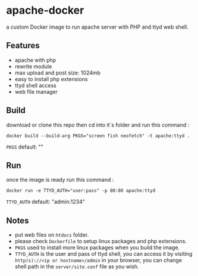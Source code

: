# apache-docker
a custom Docker image to run apache server with PHP and ttyd web shell.

## Features
- apache with php
- rewrite module
- max upload and post size: 1024mb
- easy to install php extensions
- ttyd shell access
- web file manager

## Build
download or clone this repo then cd into it`s folder and run this command :
```
docker build --build-arg PKGS="screen fish neofetch" -t apache:ttyd .
```
`PKGS` default: ""

## Run
once the image is ready run this command :
```
docker run -e TTYD_AUTH="user:pass" -p 80:80 apache:ttyd
```
`TTYD_AUTH` default: "admin:1234" 

## Notes
- put web files on `htdocs` folder.
- please check `Dockerfile` to setup linux packages and php extensions.
- `PKGS` used to install more linux packages when you build the image.
- `TTYD_AUTH` is the user and pass of ttyd shell, you can access it by visiting `http(s)://<ip or hostname>/admin` in your browser, you can change shell path in the `server/site.conf` file as you wish.